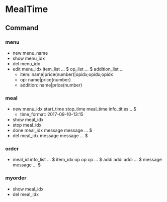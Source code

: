 # MealTime


## Command

### menu

* new menu_name
* show menu_idx
* del menu_idx
* edit menu_idx item_list ... $ op_list ... $ addition_list ...
	* item: name|price(number)|opidx;opidx;opidx
	* op: name|price(number)
	* addition: name|price(number)

### meal

* new menu_idx start_time stop_time meal_time info_titles... $
	* time_format: 2017-09-10-13:15
* show meal_idx
* stop meal_idx
* done meal_idx message message ... $
* del meal_idx message message ... $

### order

* meal_id info_list ... $ item_idx op op op ... $ addi addi addi ... $ message message ... $

### myorder

* show meal_idx
* del meal_idx
